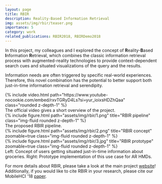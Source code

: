 ```yaml
---
layout: page
title: RBIR
description: Reality-Based Information Retrieval
img: assets/img/rbir/teaser.png
importance: 5
category: work
related_publications: RBIR2018, RBIRDemo2018
---
```


In this project, my colleagues and I explored the concept of **R**eality-**B**ased **I**nformation **R**etrieval, which combines the classic information retrieval process with augmented-reality technologies to provide context-dependent search cues and situated visualizations of the query and the results.

Information needs are often triggered by specific real-world experiences. Therefore, this novel combination has the potential to better support both just-in-time information retrieval and serendipity.

<div class="row">
    <div class="col-sm mt-12 mt-md-0">
        {% include video.html path="https://www.youtube-nocookie.com/embed/rxvTGRyD4Ls?si=yur_ioixsHDZhQaa" class="rounded z-depth-1" %}
    </div>
</div>
<div class="caption">
    The official video gives a short overview of the project.
</div>

<div class="row">
    <div class="col-sm mt-12 mt-md-0">
        {% include figure.html path="assets/img/rbir/1.png" title="RBIR pipeline" class="img-fluid rounded z-depth-1" %}
    </div>
</div>
<div class="caption">
    The proposed RBIR pipeline.
</div>

<div class="row">
    <div class="col-sm mt-6 mt-md-0">
        {% include figure.html path="assets/img/rbir/2.png" title="RBIR concept" zoomable=true class="img-fluid rounded z-depth-1" %}
    </div>
    <div class="col-sm mt-6 mt-md-0">
        {% include figure.html path="assets/img/rbir/3.jpg" title="RBIR prototype" zoomable=true class="img-fluid rounded z-depth-1" %}
    </div>
</div>
<div class="caption">
    Left: Concept of users getting situated just-in-time information about groceries. Right: Prototype implementation of this use case for AR HMDs.
</div>




For more details about RBIR, please take a look at the main project [website](https://imld.de/rbir)!
Additionally, if you would like to cite RBIR in your research, please cite our MobileHCI '18 [paper](https://doi.org/10.1145/3176349.3176384).